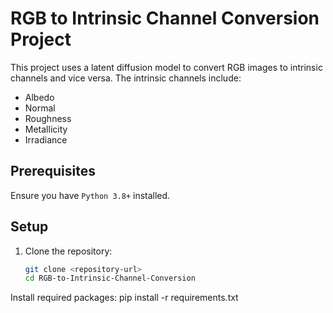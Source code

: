 # RGB to Intrinsic Channel Conversion Project

This project uses a latent diffusion model to convert RGB images to intrinsic channels and vice versa. The intrinsic channels include: 
- Albedo
- Normal
- Roughness
- Metallicity
- Irradiance

## Prerequisites

Ensure you have `Python 3.8+` installed.

## Setup

1. Clone the repository:
   ```bash
   git clone <repository-url>
   cd RGB-to-Intrinsic-Channel-Conversion

Install required packages:
pip install -r requirements.txt
